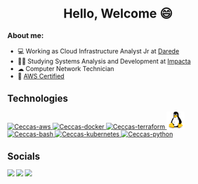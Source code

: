 <h1 align="center"> Hello, Welcome 😄</h1>

<h3 align="left">About me:</h2>
<ul>
    <li>💻 Working as Cloud Infrastructure Analyst Jr at <a href="https://darede.com.br/">Darede</a></li>
    <li>👨‍💻 Studying Systems Analysis and Development at <a href="https://www.impacta.edu.br/graduacoes/analise-e-desenvolvimento-de-sistemas">Impacta</a></li>
    <li>☁  Computer Network Technician</li>
    <li>🏅 <a href="https://www.credly.com/users/gabrieltorres">AWS Certified</a></li>
</ul>

<h2 align="left">Technologies</h2>
<p align="left"> 
<a href="https://aws.amazon.com" target="_blank" rel="noreferrer"> <img src="https://www.vectorlogo.zone/logos/amazon_aws/amazon_aws-icon.svg" alt="Ceccas-aws" width="40" height="40"/> </a><!--   -->
<a href="https://www.docker.com/" target="_blank" rel="noreferrer"> <img src="https://cdn.jsdelivr.net/gh/devicons/devicon/icons/docker/docker-original.svg" alt="Ceccas-docker" width="40" height="40"/> </a><!--   -->
<a href="https://www.terraform.io/" target="_blank" rel="noreferrer"> <img src="https://www.vectorlogo.zone/logos/terraformio/terraformio-icon.svg" alt="Ceccas-terraform" width="40" height="40"/> </a><!--   --> 
<a href="https://www.linux.org/" target="_blank" rel="noreferrer"> <img src="https://raw.githubusercontent.com/devicons/devicon/master/icons/linux/linux-original.svg" alt="Ceccas-linux" width="40" height="40"/> </a><!--   -->
<a href="https://www.gnu.org/software/bash/" target="_blank" rel="noreferrer"> <img src="https://www.vectorlogo.zone/logos/gnu_bash/gnu_bash-icon.svg" alt="Ceccas-bash" width="40" height="40"/> </a><!--   -->
<a href="https://kubernetes.io" target="_blank" rel="noreferrer"> <img src="https://cdn.jsdelivr.net/gh/devicons/devicon/icons/kubernetes/kubernetes-plain.svg" alt="Ceccas-kubernetes" width="40" height="40"/> </a><!--   -->
<a href="https://python.org/" target="_blank" rel="noreferrer"> <img src="https://cdn.jsdelivr.net/gh/devicons/devicon/icons/python/python-original.svg" alt="Ceccas-python" width="40" height="40"/> </a>
</p>

<h2 align="left">Socials</h2>
<div>
<a href="https://www.linkedin.com/in/gabrielcecconi/" target="_blank">
<img src="https://img.shields.io/badge/-LinkedIn-%230077B5?style=for-the-badge&logo=linkedin&logoColor=white" target="_blank"></a>
<a href = "mailto:gabriel.cecconi25@gmail.com"><img src="https://img.shields.io/badge/-Gmail-%23333?style=for-the-badge&logo=gmail&logoColor=white" target="_blank"></a>
<a href="https://www.instagram.com/gabrielt.cecconi/" target="_blank"><img src="https://img.shields.io/badge/-Instagram-%23E4405F?style=for-the-badge&logo=instagram&logoColor=white" target="_blank"></a>
